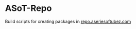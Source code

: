 # ASoT-Repo
Build scripts for creating packages in [repo.aseriesoftubez.com](https://repo.aseriesoftubez.com)
